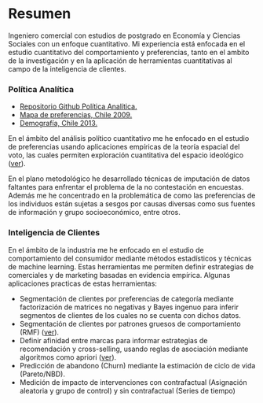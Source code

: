 # Resumen 
Ingeniero comercial con estudios de postgrado en Economía y Ciencias Sociales con un enfoque cuantitativo. Mi experiencia está enfocada en el estudio cuantitativo del comportamiento y preferencias, tanto en el ambito de la investigación y en la aplicación de herramientas cuantitativas al campo de la inteligencia de clientes. 

### Política Analítica

* [Repositorio Github Política Analítica.](https://github.com/rarmijok/Analytical-Politics)
* [Mapa de preferencias, Chile 2009.](http://voyager1.rak.cl:3838/Mapacep61/)
* [Demografía, Chile 2013.](http://voyager1.rak.cl:3838/Mapacep70/)

En el ámbito del análisis político cuantitativo me he enfocado en el estudio de preferencias usando aplicaciones empíricas de la teoría espacial del voto, las cuales permiten exploración cuantitativa del espacio ideológico ([ver](https://raw.githubusercontent.com/rarmijok/Analytical-Politics/master/DATA/Rplot.png)).

En el plano metodológico he desarrollado técnicas de imputación de datos faltantes para enfrentar el problema de la no contestación en encuestas. Además me he concentrado en la problemática de como las preferencias de los individuos están sujetas a sesgos por causas diversas como sus fuentes de información y grupo socioeconómico, entre otros.



### Inteligencia de Clientes
En el ámbito de la industria me he enfocado en el estudio de comportamiento del consumidor mediante métodos estadísticos y técnicas de machine learning. Estas herramientas me permiten definir estrategias de comerciales y de marketing basadas en evidencia empírica. Algunas aplicaciones practicas de estas herramientas:

* Segmentación de clientes por preferencias de categoría mediante factorización de matrices no negativas y Bayes ingenuo para inferir segmentos de clientes de los cuales no se cuenta con dichos datos.
* Segmentación de clientes por patrones gruesos de comportamiento (RMF) ([ver](https://github.com/rarmijok/rarmijok.github.io/raw/master/Images/RFM.png)).
* Definir afinidad entre marcas para informar estrategias de recomendación y cross-selling, usando reglas de asociación mediante algoritmos como apriori ([ver](https://github.com/rarmijok/rarmijok.github.io/raw/master/Images/Afinidad.png)).
* Predicción de abandono (Churn) mediante la estimación de ciclo de vida (Pareto/NBD).
* Medición de impacto de intervenciones con contrafactual (Asignación aleatoria y grupo de control) y sin contrafactual (Series de tiempo)


